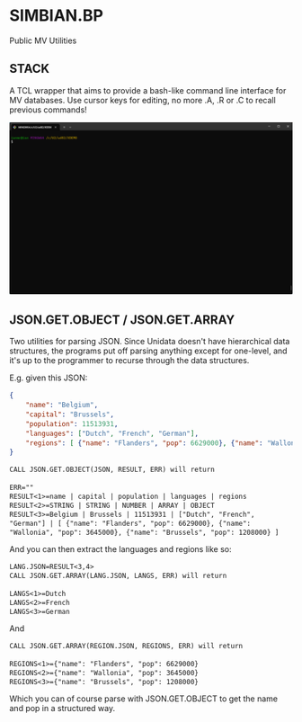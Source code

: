 # SIMBIAN.BP
Public MV Utilities

## STACK

A TCL wrapper that aims to provide a bash-like command line interface for MV databases.
Use cursor keys for editing, no more .A, .R or .C to recall previous commands!

![STACK Demo](screenshots/STACK_demo.gif)

## JSON.GET.OBJECT / JSON.GET.ARRAY

Two utilities for parsing JSON.  Since Unidata doesn't have hierarchical data structures, the programs put
off parsing anything except for one-level, and it's up to the programmer to recurse through the data structures.

E.g. given this JSON:

```json
{
    "name": "Belgium",
    "capital": "Brussels",
    "population": 11513931,
    "languages": ["Dutch", "French", "German"],
    "regions": [ {"name": "Flanders", "pop": 6629000}, {"name": "Wallonia", "pop": 3645000}, {"name": "Brussels", "pop": 1208000} ]
}
```
```
CALL JSON.GET.OBJECT(JSON, RESULT, ERR) will return

ERR=""
RESULT<1>=name | capital | population | languages | regions
RESULT<2>=STRING | STRING | NUMBER | ARRAY | OBJECT
RESULT<3>=Belgium | Brussels | 11513931 | ["Dutch", "French", "German"] | [ {"name": "Flanders", "pop": 6629000}, {"name": "Wallonia", "pop": 3645000}, {"name": "Brussels", "pop": 1208000} ]
```
And you can then extract the languages and regions like so:

```
LANG.JSON=RESULT<3,4>
CALL JSON.GET.ARRAY(LANG.JSON, LANGS, ERR) will return

LANGS<1>=Dutch
LANGS<2>=French
LANGS<3>=German
```
And 
```
CALL JSON.GET.ARRAY(REGION.JSON, REGIONS, ERR) will return

REGIONS<1>={"name": "Flanders", "pop": 6629000}
REGIONS<2>={"name": "Wallonia", "pop": 3645000}
REGIONS<3>={"name": "Brussels", "pop": 1208000} 
```
Which you can of course parse with JSON.GET.OBJECT to get the name and pop in a structured way.
